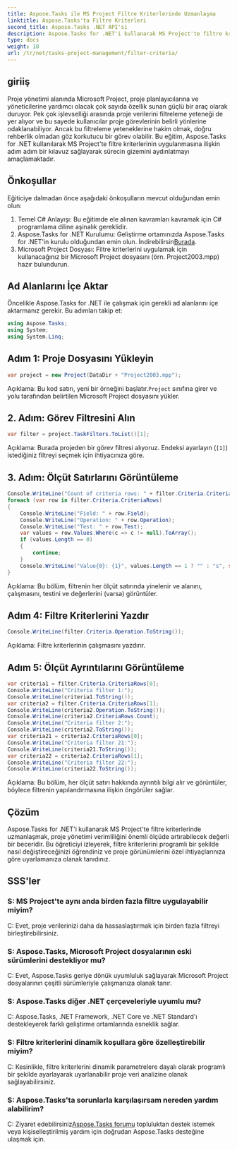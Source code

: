 ```yaml
---
title: Aspose.Tasks ile MS Project Filtre Kriterlerinde Uzmanlaşma
linktitle: Aspose.Tasks'ta Filtre Kriterleri
second_title: Aspose.Tasks .NET API'si
description: Aspose.Tasks for .NET'i kullanarak MS Project'te filtre kriterlerini nasıl uygulayacağınızı öğrenin. Hedeflenen veri analiziyle proje yönetimi verimliliğini artırın.
type: docs
weight: 18
url: /tr/net/tasks-project-management/filter-criteria/
---
```

## giriiş
Proje yönetimi alanında Microsoft Project, proje planlayıcılarına ve yöneticilerine yardımcı olacak çok sayıda özellik sunan güçlü bir araç olarak duruyor. Pek çok işlevselliği arasında proje verilerini filtreleme yeteneği de yer alıyor ve bu sayede kullanıcılar proje görevlerinin belirli yönlerine odaklanabiliyor. Ancak bu filtreleme yeteneklerine hakim olmak, doğru rehberlik olmadan göz korkutucu bir görev olabilir. Bu eğitim, Aspose.Tasks for .NET kullanılarak MS Project'te filtre kriterlerinin uygulanmasına ilişkin adım adım bir kılavuz sağlayarak sürecin gizemini aydınlatmayı amaçlamaktadır.
## Önkoşullar
Eğiticiye dalmadan önce aşağıdaki önkoşulların mevcut olduğundan emin olun:
1. Temel C# Anlayışı: Bu eğitimde ele alınan kavramları kavramak için C# programlama diline aşinalık gereklidir.
2.  Aspose.Tasks for .NET Kurulumu: Geliştirme ortamınızda Aspose.Tasks for .NET'in kurulu olduğundan emin olun. İndirebilirsin[Burada](https://releases.aspose.com/tasks/net/).
3. Microsoft Project Dosyası: Filtre kriterlerini uygulamak için kullanacağınız bir Microsoft Project dosyasını (örn. Project2003.mpp) hazır bulundurun.

## Ad Alanlarını İçe Aktar
Öncelikle Aspose.Tasks for .NET ile çalışmak için gerekli ad alanlarını içe aktarmanız gerekir. Bu adımları takip et:

```csharp
using Aspose.Tasks;
using System;
using System.Linq;

```

## Adım 1: Proje Dosyasını Yükleyin
```csharp
var project = new Project(DataDir + "Project2003.mpp");
```
 Açıklama: Bu kod satırı, yeni bir örneğini başlatır.`Project` sınıfına girer ve yolu tarafından belirtilen Microsoft Project dosyasını yükler.
## 2. Adım: Görev Filtresini Alın
```csharp
var filter = project.TaskFilters.ToList()[1];
```
Açıklama: Burada projeden bir görev filtresi alıyoruz. Endeksi ayarlayın (`[1]`) istediğiniz filtreyi seçmek için ihtiyacınıza göre.
## 3. Adım: Ölçüt Satırlarını Görüntüleme
```csharp
Console.WriteLine("Count of criteria rows: " + filter.Criteria.CriteriaRows.Count);
foreach (var row in filter.Criteria.CriteriaRows)
{
    Console.WriteLine("Field: " + row.Field);
    Console.WriteLine("Operation: " + row.Operation);
    Console.WriteLine("Test: " + row.Test);
    var values = row.Values.Where(c => c != null).ToArray();
    if (values.Length == 0)
    {
        continue;
    }
    Console.WriteLine("Value{0}: {1}", values.Length == 1 ? "" : "s", string.Join(", ", values));
}
```
Açıklama: Bu bölüm, filtrenin her ölçüt satırında yinelenir ve alanını, çalışmasını, testini ve değerlerini (varsa) görüntüler.
## Adım 4: Filtre Kriterlerini Yazdır
```csharp
Console.WriteLine(filter.Criteria.Operation.ToString());
```
Açıklama: Filtre kriterlerinin çalışmasını yazdırır.
## Adım 5: Ölçüt Ayrıntılarını Görüntüleme
```csharp
var criteria1 = filter.Criteria.CriteriaRows[0];
Console.WriteLine("Criteria filter 1:");
Console.WriteLine(criteria1.ToString());
var criteria2 = filter.Criteria.CriteriaRows[1];
Console.WriteLine(criteria2.Operation.ToString());
Console.WriteLine(criteria2.CriteriaRows.Count);
Console.WriteLine("Criteria filter 2:");
Console.WriteLine(criteria2.ToString());
var criteria21 = criteria2.CriteriaRows[0];
Console.WriteLine("Criteria filter 21:");
Console.WriteLine(criteria21.ToString());
var criteria22 = criteria2.CriteriaRows[1];
Console.WriteLine("Criteria filter 22:");
Console.WriteLine(criteria22.ToString());
```
Açıklama: Bu bölüm, her ölçüt satırı hakkında ayrıntılı bilgi alır ve görüntüler, böylece filtrenin yapılandırmasına ilişkin öngörüler sağlar.

## Çözüm
Aspose.Tasks for .NET'i kullanarak MS Project'te filtre kriterlerinde uzmanlaşmak, proje yönetimi verimliliğini önemli ölçüde artırabilecek değerli bir beceridir. Bu öğreticiyi izleyerek, filtre kriterlerini programlı bir şekilde nasıl değiştireceğinizi öğrendiniz ve proje görünümlerini özel ihtiyaçlarınıza göre uyarlamanıza olanak tanıdınız.
## SSS'ler
### S: MS Project'te aynı anda birden fazla filtre uygulayabilir miyim?
C: Evet, proje verilerinizi daha da hassaslaştırmak için birden fazla filtreyi birleştirebilirsiniz.
### S: Aspose.Tasks, Microsoft Project dosyalarının eski sürümlerini destekliyor mu?
C: Evet, Aspose.Tasks geriye dönük uyumluluk sağlayarak Microsoft Project dosyalarının çeşitli sürümleriyle çalışmanıza olanak tanır.
### S: Aspose.Tasks diğer .NET çerçeveleriyle uyumlu mu?
C: Aspose.Tasks, .NET Framework, .NET Core ve .NET Standard'ı destekleyerek farklı geliştirme ortamlarında esneklik sağlar.
### S: Filtre kriterlerini dinamik koşullara göre özelleştirebilir miyim?
C: Kesinlikle, filtre kriterlerini dinamik parametrelere dayalı olarak programlı bir şekilde ayarlayarak uyarlanabilir proje veri analizine olanak sağlayabilirsiniz.
### S: Aspose.Tasks'ta sorunlarla karşılaşırsam nereden yardım alabilirim?
 C: Ziyaret edebilirsiniz[Aspose.Tasks forumu](https://forum.aspose.com/c/tasks/15) topluluktan destek istemek veya kişiselleştirilmiş yardım için doğrudan Aspose.Tasks desteğine ulaşmak için.